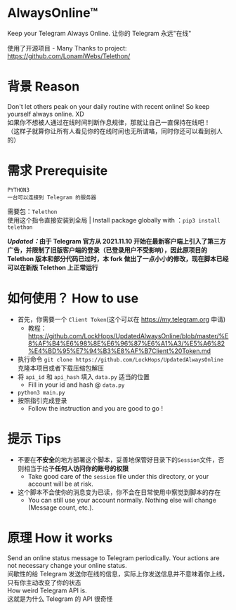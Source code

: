 # AlwaysOnline™

Keep your Telegram Always Online.
让你的 Telegram 永远"在线"

使用了开源项目 - Many Thanks to project: https://github.com/LonamiWebs/Telethon/

# 背景 Reason

Don't let others peak on your daily routine with recent online! So keep yourself always online. XD  
如果你不想被人通过在线时间判断作息规律，那就让自己一直保持在线吧！  
（这样子就算你让所有人看见你的在线时间也无所谓咯，同时你还可以看到别人的）  

# 需求 Prerequisite

`PYTHON3`  
`一台可以连接到 Telegram 的服务器`  

需要包：`Telethon`  
使用这个指令直接安装到全局 | Install package globally with ：`pip3 install telethon`  

_**Updated：**_**由于 Telegram 官方从 2021.11.10 开始在最新客户端上引入了第三方广告，并限制了旧版客户端的登录（已登录用户不受影响），因此原项目的 Telethon 版本和部分代码已过时，本 fork 做出了一点小小的修改，现在脚本已经可以在新版 Telethon 上正常运行**

# 如何使用？ How to use

- 首先，你需要一个 `Client Token`(这个可以在 https://my.telegram.org 申请)
    - 教程：https://github.com/LockHops/UpdatedAlwaysOnline/blob/master/%E8%AF%B4%E6%98%8E%E6%96%87%E6%A1%A3/%E5%A6%82%E4%BD%95%E7%94%B3%E8%AF%B7Client%20Token.md
- 执行命令 `git clone https://github.com/LockHops/UpdatedAlwaysOnline` 克隆本项目或者下载压缩包解压
- 将 `api_id` 和 `api_hash` 填入 `data.py` 适当的位置
    - Fill in your id and hash @ `data.py`
- `python3 main.py`
- 按照指引完成登录
    - Follow the instruction and you are good to go !

# 提示 Tips

- 不要在**不安全**的地方部署这个脚本，妥善地保管好目录下的`Session`文件，否则相当于给予**任何人访问你的账号的权限** 
    - Take good care of the `session` file under this directory, or your account will be at risk.
- 这个脚本不会使你的消息变为已读，你不会在日常使用中察觉到脚本的存在
    - You can still use your account normally. Nothing else will change (Message count, etc.).
     

# 原理 How it works

Send an online status message to Telegram periodically. Your actions are not necessary change your online status.  
间歇性的给 Telegram 发送你在线的信息，实际上你发送信息并不意味着你上线，只有你主动改变了你的状态  
How weird Telegram API is.  
这就是为什么 Telegram 的 API 很奇怪  
